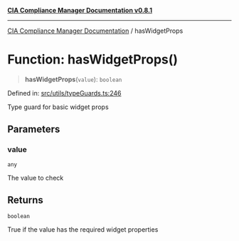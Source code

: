 [**CIA Compliance Manager Documentation v0.8.1**](../README.md)

***

[CIA Compliance Manager Documentation](../globals.md) / hasWidgetProps

# Function: hasWidgetProps()

> **hasWidgetProps**(`value`): `boolean`

Defined in: [src/utils/typeGuards.ts:246](https://github.com/Hack23/cia-compliance-manager/blob/aea527f1006de96602c10bb201453301cffe7b07/src/utils/typeGuards.ts#L246)

Type guard for basic widget props

## Parameters

### value

`any`

The value to check

## Returns

`boolean`

True if the value has the required widget properties
